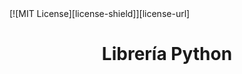 <div id="top"></div>
[![MIT License][license-shield]][license-url]

<br />
<div>
  <h1 align='center'>Librería Python</h1>
</div>

[license-shield]: https://img.shields.io/github/license/othneildrew/Best-README-Template.svg?style=for-the-badge
[license-url]: https://github.com/GonzaloPerez1/Libreria-python/blob/main/License.txt
